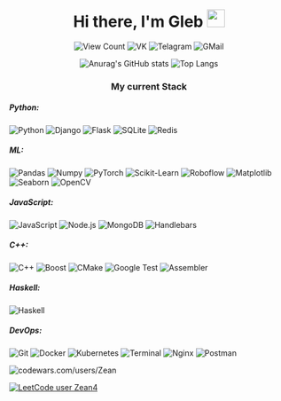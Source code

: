 <h1 align="center">
    Hi there, I'm Gleb
    <img
        src="https://github.com/blackcater/blackcater/raw/main/images/Hi.gif"
        height="32"
        width="32"/>
</h1>

<p align="center">
    <a target="_blank" style="text-decoration: none;" href="http://papertoilet.com/">
        <img
            src="https://komarev.com/ghpvc/?username=Zea-Zee&style=for-the-badge&color=00AA00"
            alt="View Count"
            title="View count (click for something interesting)">
    </a>
    <a target="_blank" style="text-decoration: none;" href="https://vk.com/qzeaq/">
        <img
            src="https://img.shields.io/badge/-Vkontakte-1155ba?style=for-the-badge&logo=Vk"
            title="VK"
            alt="VK">
    </a>
    <a target="_blank" style="text-decoration: none;" href="https://t.me/qzeaq/">
        <img
            src="https://img.shields.io/badge/Telegram-2CA5E0?style=for-the-badge&logo=telegram&logoColor=white"
            title="Telegram"
            alt="Telagram">
    </a>
    <a target="_blank" style="text-decoration: none;" href="mailto:g.kuznetsov2@g.nsu.ru">
        <img
            src="https://img.shields.io/badge/Gmail-D14836?style=for-the-badge&logo=gmail&logoColor=white"
            title="GMail"
            alt="GMail">
    </a>
</p>

<p align="center">
  <img src="https://github-readme-stats.vercel.app/api?username=Zea-Zee&theme=default&show_icons=true" alt="Anurag's GitHub stats">
  <img src="https://github-readme-stats.vercel.app/api/top-langs/?username=Zea-Zee&langs_count=10&layout=compact" alt="Top Langs">
</p>

<h3 align="center">My current Stack</h3>

<p align="center">
  <h5>Python:</h5>
  <p>
    <img src="https://img.shields.io/badge/Python-3776AB?style=for-the-badge&logo=python&labelColor=000" alt="Python">
    <img src="https://img.shields.io/badge/Django-092E20?style=for-the-badge&logo=django&labelColor=000" alt="Django">
    <img src="https://img.shields.io/badge/Flask-000000?style=for-the-badge&logo=flask&labelColor=000" alt="Flask">
    <img src="https://img.shields.io/badge/sqlite-003B57?style=for-the-badge&logo=sqlite&labelColor=000" alt="SQLite">
    <img src="https://img.shields.io/badge/redis-DC382D?style=for-the-badge&logo=redis&labelColor=000" alt="Redis">
  </p>

  <h5>ML:</h5>
  <p>
    <img src="https://img.shields.io/badge/pandas-150458?style=for-the-badge&logo=pandas&labelColor=000" alt="Pandas">
    <img src="https://img.shields.io/badge/numpy-013243?style=for-the-badge&logo=numpy&labelColor=000" alt="Numpy">
    <img src="https://img.shields.io/badge/pytorch-EE4C2C?style=for-the-badge&logo=pytorch&labelColor=000" alt="PyTorch">
    <img src="https://img.shields.io/badge/sklearn-F7931E?style=for-the-badge&logo=scikit-learn&labelColor=000" alt="Scikit-Learn">
    <img src="https://img.shields.io/badge/roboflow-FA9429?style=for-the-badge&logo=roboflow&labelColor=000" alt="Roboflow">
    <img src="https://img.shields.io/badge/matplotlib-3776AB?style=for-the-badge&logo=matplotlib&labelColor=000" alt="Matplotlib">
    <img src="https://img.shields.io/badge/seaborn-3776AB?style=for-the-badge&logo=seaborn&labelColor=000" alt="Seaborn">
    <img src="https://img.shields.io/badge/opencv-5C3EE8?style=for-the-badge&logo=opencv&labelColor=000" alt="OpenCV">
  </p>

  <h5>JavaScript:</h5>
  <p>
    <img src="https://img.shields.io/badge/JavaScript-F7DF1E?style=for-the-badge&logo=javascript&labelColor=000" alt="JavaScript">
    <img src="https://img.shields.io/badge/Node.js-339933?style=for-the-badge&logo=node.js&labelColor=000" alt="Node.js">
    <img src="https://img.shields.io/badge/MongoDB-47A248?style=for-the-badge&logo=mongodb&labelColor=000" alt="MongoDB">
    <img src="https://img.shields.io/badge/Handlebars-F0772B?style=for-the-badge&logo=handlebars&labelColor=000" alt="Handlebars">
  </p>

  <h5>C++:</h5>
  <p>
    <img src="https://img.shields.io/badge/C++-00599C?style=for-the-badge&logo=c%2B%2B&labelColor=000" alt="C++">
    <img src="https://img.shields.io/badge/Boost-00599C?style=for-the-badge&logo=boost&labelColor=000" alt="Boost">
    <img src="https://img.shields.io/badge/CMake-064F8C?style=for-the-badge&logo=cmake&labelColor=000" alt="CMake">
    <img src="https://img.shields.io/badge/Google_Test-4285F4?style=for-the-badge&logo=google-test&labelColor=000" alt="Google Test">
    <img src="https://img.shields.io/badge/Assembler-6E4C13?style=for-the-badge&logo=assemblyscript&labelColor=000" alt="Assembler">
  </p>

  <h5>Haskell:</h5>
  <img src="https://img.shields.io/badge/Haskell-5D4F85?style=for-the-badge&logo=haskell&labelColor=000" alt="Haskell">

  <h5>DevOps:</h5>
  <p>
    <img src="https://img.shields.io/badge/Git-F05032?style=for-the-badge&logo=git&labelColor=000" alt="Git">
    <img src="https://img.shields.io/badge/Docker-2496ED?style=for-the-badge&logo=docker&labelColor=000" alt="Docker">
    <img src="https://img.shields.io/badge/Kubernetes-326CE5?style=for-the-badge&logo=kubernetes&labelColor=000" alt="Kubernetes">
    <img src="https://img.shields.io/badge/Terminal-4D4D4D?style=for-the-badge&logo=windows-terminal&labelColor=000" alt="Terminal">
    <img src="https://img.shields.io/badge/Nginx-009639?style=for-the-badge&logo=nginx&labelColor=000" alt="Nginx">
    <img src="https://img.shields.io/badge/Postman-FF6C37?style=for-the-badge&logo=postman&labelColor=000" alt="Postman">
  </p>
</p>


  <img src="https://www.codewars.com/users/Zean/badges/large" alt="codewars.com/users/Zean">

<p align='center'>

[![LeetCode user Zean4](https://img.shields.io/badge/dynamic/json?style=for-the-badge&labelColor=black&color=%23ffa116&label=Solved&query=solvedOverTotal&url=https%3A%2F%2Fleetcode-badge.vercel.app%2Fapi%2Fusers%2FZean4&logo=leetcode&logoColor=yellow)](https://leetcode.com/Zean4/)
</p>

